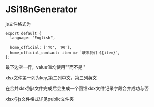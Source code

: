 # JSi18nGenerator

js文件格式为
```
export default {
  language: "English",

  home_official: ['官', '网'],
  home_official_contact: item => `联系我们 ${item}`,
};

```
最下边空一行，value值均使用""而不是''

xlsx文件第一列为key,第二列中文，第三列英文

在合并xlsx到js文件完成后会生成一个回馈xlsx文件记录字段合并成功与否

xlsx与js文件格式详见public文件夹